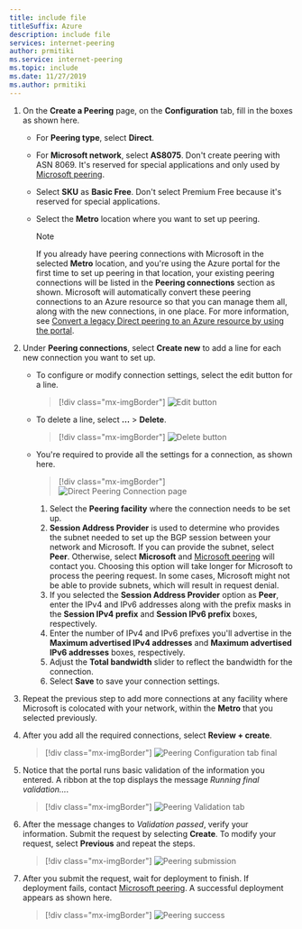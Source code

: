 ```yaml
---
title: include file
titleSuffix: Azure
description: include file
services: internet-peering
author: prmitiki
ms.service: internet-peering
ms.topic: include
ms.date: 11/27/2019
ms.author: prmitiki
---
```


1. On the **Create a Peering** page, on the **Configuration** tab, fill in the boxes as shown here.

    * For **Peering type**, select **Direct**.
    * For **Microsoft network**, select **AS8075**. Don't create peering with ASN 8069. It's reserved for special applications and only used by [Microsoft peering](mailto:peering@microsoft.com).
    * Select **SKU** as **Basic Free**. Don't select Premium Free because it's reserved for special applications.
    * Select the **Metro** location where you want to set up peering.

        > [!NOTE]
        > If you already have peering connections with Microsoft in the selected **Metro** location, and you're using the Azure portal for the first time to set up peering in that location, your existing peering connections will be listed in the **Peering connections** section as shown. Microsoft will automatically convert these peering connections to an Azure resource so that you can manage them all, along with the new connections, in one place. For more information, see [Convert a legacy Direct peering to an Azure resource by using the portal](../howto-legacy-direct-portal.md).
        >

1. Under **Peering connections**, select **Create new** to add a line for each new connection you want to set up.

    * To configure or modify connection settings, select the edit button for a line.

        > [!div class="mx-imgBorder"]
        > ![Edit button](../media/setup-direct-conf-tab-edit.png)
    
    * To delete a line, select **...** > **Delete**.

        > [!div class="mx-imgBorder"]
        > ![Delete button](../media/setup-direct-conf-tab-delete.png)

    * You're required to provide all the settings for a connection, as shown here.

         > [!div class="mx-imgBorder"]
         > ![Direct Peering Connection page](../media/setup-direct-conf-tab-connection.png)

        1. Select the **Peering facility** where the connection needs to be set up.
        1. **Session Address Provider** is used to determine who provides the subnet needed to set up the BGP session between your network and Microsoft. If you can provide the subnet, select **Peer**. Otherwise, select **Microsoft** and [Microsoft peering](mailto:peering@microsoft.com) will contact you. Choosing this option will take longer for Microsoft to process the peering request. In some cases, Microsoft might not be able to provide subnets, which will result in request denial.
        1. If you selected the **Session Address Provider** option as **Peer**, enter the IPv4 and IPv6 addresses along with the prefix masks in the **Session IPv4 prefix** and **Session IPv6 prefix** boxes, respectively.
        1. Enter the number of IPv4 and IPv6 prefixes you'll advertise in the **Maximum advertised IPv4 addresses** and **Maximum advertised IPv6 addresses** boxes, respectively.
        1. Adjust the **Total bandwidth** slider to reflect the bandwidth for the connection.
        1. Select **Save** to save your connection settings.

1. Repeat the previous step to add more connections at any facility where Microsoft is colocated with your network, within the **Metro** that you selected previously.

1. After you add all the required connections, select **Review + create**.

    > [!div class="mx-imgBorder"]
    > ![Peering Configuration tab final](../media/setup-direct-conf-tab-final.png)

1. Notice that the portal runs basic validation of the information you entered. A ribbon at the top displays the message *Running final validation...*.

    > [!div class="mx-imgBorder"]
    > ![Peering Validation tab](../media/setup-direct-review-tab-validation.png)

1. After the message changes to *Validation passed*, verify your information. Submit the request by selecting **Create**. To modify your request, select **Previous** and repeat the steps.

    > [!div class="mx-imgBorder"]
    > ![Peering submission](../media/setup-direct-review-tab-submit.png)

1. After you submit the request, wait for deployment to finish. If deployment fails, contact [Microsoft peering](mailto:peering@microsoft.com). A successful deployment appears as shown here.

    > [!div class="mx-imgBorder"]
    > ![Peering success](../media/setup-direct-success.png)
